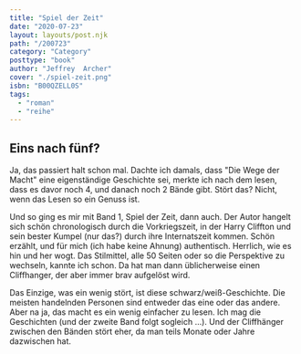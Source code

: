 ```yaml
---
title: "Spiel der Zeit"
date: "2020-07-23"
layout: layouts/post.njk
path: "/200723"
category: "Category"
posttype: "book"
author: "Jeffrey  Archer"
cover: "./spiel-zeit.png"
isbn: "B00QZELL0S"
tags:
  - "roman"
  - "reihe"
---
```

## Eins nach fünf?

Ja, das passiert halt schon mal. Dachte ich damals, dass "Die Wege der Macht"  eine eigenständige Geschichte sei, merkte ich nach dem lesen, dass es davor noch 4, und danach noch 2 Bände gibt. Stört das? Nicht, wenn das Lesen so ein Genuss ist.

Und so ging es mir mit Band 1, Spiel der Zeit, dann auch. Der Autor hangelt sich schön chronologisch durch die Vorkriegszeit, in der Harry Cliffton und sein bester Kumpel (nur das?) durch ihre Internatszeit kommen. Schön erzählt, und für mich (ich habe keine Ahnung) authentisch. Herrlich, wie es hin und her wogt. Das Stilmittel, alle 50 Seiten oder so die Perspektive zu wechseln, kannte ich schon. Da hat man dann üblicherweise einen Cliffhanger, der aber immer brav aufgelöst wird.

Das Einzige, was ein wenig stört, ist diese schwarz/weiß-Geschichte. Die meisten handelnden Personen sind entweder das eine oder das andere. Aber na ja, das macht es ein wenig einfacher zu lesen. Ich mag die Geschichten (und der zweite Band folgt sogleich ...). Und der Cliffhänger zwischen den Bänden stört eher, da man teils Monate oder Jahre dazwischen hat.
